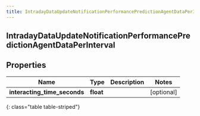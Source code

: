```yaml
---
title: IntradayDataUpdateNotificationPerformancePredictionAgentDataPerInterval
---
```

## IntradayDataUpdateNotificationPerformancePredictionAgentDataPerInterval

## Properties

|Name | Type | Description | Notes|
|------------ | ------------- | ------------- | -------------|
| **interacting_time_seconds** | **float** |  | [optional] |
{: class="table table-striped"}


